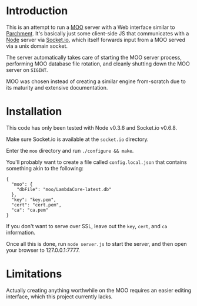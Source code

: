 # Introduction

This is an attempt to run a [MOO][] server with a Web interface similar to
[Parchment][]. It's basically just some client-side JS that communicates with
a [Node][] server via [Socket.io][], which itself forwards input from a MOO
served via a unix domain socket.

The server automatically takes care of starting the MOO server process,
performing MOO database file rotation, and cleanly shutting down the MOO
server on `SIGINT`.

MOO was chosen instead of creating a similar engine from-scratch due to its
maturity and extensive documentation.

# Installation

This code has only been tested with Node v0.3.6 and Socket.io v0.6.8.

Make sure Socket.io is available at the `socket.io` directory.

Enter the `moo` directory and run `./configure && make`.

You'll probably want to create a file called `config.local.json` that contains
something akin to the following:

    {
      "moo": {
        "dbFile": "moo/LambdaCore-latest.db"
      },
      "key": "key.pem",
      "cert": "cert.pem",
      "ca": "ca.pem"
    }

If you don't want to serve over SSL, leave out the `key`, `cert`, and `ca`
information.

Once all this is done, run `node server.js` to start the server, and then open
your browser to 127.0.0.1:7777.

# Limitations

Actually creating anything worthwhile on the MOO requires an easier editing
interface, which this project currently lacks.

  [Parchment]: http://www.toolness.com/wp/2008/06/introducing-parchment/
  [MOO]: http://en.wikipedia.org/wiki/MOO
  [Node]: http://nodejs.org/
  [Socket.io]: http://socket.io/
